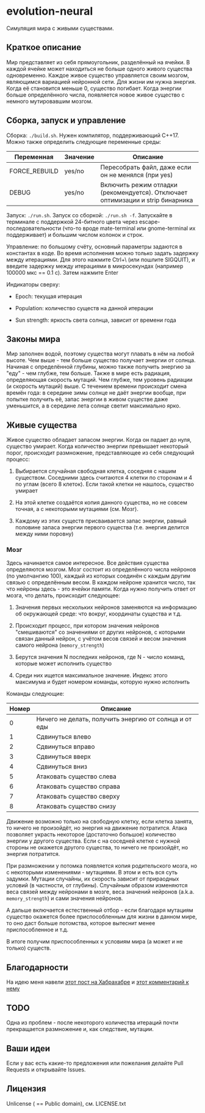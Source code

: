 # evolution-neural
Симуляция мира с живыми существами.

## Краткое описание
Мир представляет из себя прямоугольник, разделённый на ячейки. В каждой ячейке может
находиться не больше одного живого существа одновременно.
Каждое живое существо управляется своим мозгом, являющимся вариацией нейронной сети.
Для жизни им нужна энергия. Когда её становится меньше 0, существо погибает. Когда энергии
больше определённого числа, появляется новое живое существо с немного мутировавшим мозгом.

## Сборка, запуск и управление
Сборка: `./build.sh`. Нужен компилятор, поддерживающий C++17. Можно также определить следующие переменные среды:

| Переменная | Значение | Описание |
| ---------- | -------- | -------- |
| FORCE_REBUILD | yes/no | Пересобрать файл, даже если он не менялся (при yes) |
| DEBUG | yes/no | Включить режим отладки (рекомендуется). Отключает оптимизации и strip бинарника

Запуск: `./run.sh`. Запуск со сборкой: `./run.sh -f`. Запускайте в терминале с поддержкой 24-битного цвета через
escape-последовательности (что-то вроде mate-terminal или gnome-terminal их поддерживает) и большим числом колонок и строк.

Управление: по большому счёту, основный параметры задаются в константах в коде. Во время исполнения можно только задать
задержку между итерациями. Для этого нажмите Ctrl+\ (или пошлите SIGQUIT), и введите задержку между итерациями в микросекундах
(например 100000 мкс == 0.1 с). Затем нажмите Enter

Индикаторы сверху:

- Epoch: текущая итерация

- Population: количество существ на данной итерации

- Sun strength: яркость света солнца, зависит от времени года

## Законы мира
Мир заполнен водой, поэтому существа могут плавать в нём на любой высоте. Чем выше - тем больше
существо получает энергии от солнца. Начиная с определённой глубины, можно также получить энергию
за "еду" - чем глубже, тем больше. Также в мире есть радиация, определяющая скорость мутаций. Чем
глубже, тем уровень радиации (и скорость мутаций) выше. С течением времени происходит смена времён
года: в середине зимы солнце не даёт энергии вообще, при попытке получить её, запас энергии в живом
существе даже уменьшится, а в середине лета солнце светит максимально ярко.

## Живые существа
Живое существо обладает запасом энергии. Когда он падает до нуля, существо умирает. Когда количество
энергии превышает некоторый порог, происходит размножение, представляющее из себя следующий процесс:

1. Выбирается случайная свободная клетка, соседняя с нашим существом. Соседними здесь считаются 4 клетки
по сторонам и 4 по углам (всего 8 клеток). Если такой клетки не нашлось, существо умирает

2. На этой клетке создаётся копия данного существа, но не совсем точная, а с некоторыми мутациями (см. Мозг).

3. Каждому из этих существ присваивается запас энергии, равный половине запаса энергии первого существа
(т.е. энергия делится между ними поровну)

### Мозг
Здесь начинается самое интересное. Все действия существа определяются мозгом. Мозг состоит из определённого числа нейронов
(по умолчангию 100), каждый из которых соединён с каждым другим связью с определённым весом. В каждом нейроне хранится
число, так что нейроны здесь - это ячейки памяти. Когда нужно получить ответ от мозга, что делать, происходит следующее:

1. Значения первых нескольких нейронов заменяются на информацию об окружающей среде: что вокруг, координаты существа и т.д.

2. Происходит процесс, при котором значения нейронов "смешиваются" со значениями от других нейронов, с которыми связан данный
нейрон, с учётом весов связей и весом значения самого нейрона (`memory_strength`)

3. Берутся значения N последних нейронов, где N - число команд, которые может исполнить существо

4. Среди них ищется максимальное значение. Индекс этого максимума и будет номером команды, которую нужно исполнить

Команды следующие:

| Номер | Описание |
|-------|----------|
| 0 | Ничего не делать, получить энергию от солнца и от еды |
| 1 | Сдвинуться влево |
| 2 | Сдвинуться вправо |
| 3 | Сдвинуться вверх |
| 4 | Сдвинуться вниз |
| 5 | Атаковать существо слева |
| 6 | Атаковать существо справа |
| 7 | Атаковать существо сверху |
| 8 | Атаковать существо снизу |

Движение возможно только на свободную клетку, если клетка занята, то ничего не произойдёт, но энергия на
движение потратится. Атака позволяет украсть некоторое (достаточно большое) количество энергии у другого существа.
Если с на соседней клетке с нужной стороны не окажется другого существа, то ничего не произойдёт, но энергия потратится.

При размножении у потомка появляется копия родительского мозга, но с некоторыми изменениями - мутациями. В этом и есть вся
суть задумки. Мутации случайны, их скорость зависит от прираодных условий (в частности, от глубины).
Случайным образом изменяются веса связей между нейронами в мозге, веса значений нейронов (a.k.a. `memory_strength`) и
сами значения нейронов. 

А дальше включается естественный отбор - если благодаря мутациям существо окажется более приспособленным для жизни
в данном мире, то оно даст больше потомства, которое вытеснит менее приспособленное и т.д.

В итоге получим приспособленных к условиям мира (а может и не только) существ.

## Благодарности

На идею меня навели [этот пост на Хабрахабре](https://habr.com/post/418545/) и [этот комментарий к нему](https://habr.com/post/418545/#comment_18935137)

## TODO
Одна из проблем - после некоторого количества итераций почти прекращается размножение и, как следствие, мутации.

## Ваши идеи
Если у вас есть какие-то предложения или пожелания делайте Pull Requests и открывайте Issues.

## Лицензия
Unlicense ( == Public domain), см. LICENSE.txt
